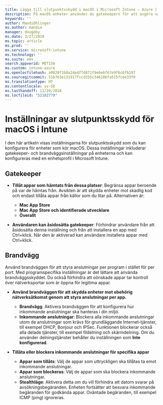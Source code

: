 ```yaml
---
title: Lägga till slutpunktsskydd i macOS i Microsoft Intune – Azure | Microsoft Docs
description: På macOS-enheter använder du gatekeepern för att avgöra var appar kan installeras, inklusive Mac App Store. Genom att aktivera eller konfigurera en brandvägg kan man också tillåta eller blockera specifika appar, använda Stealthläge och även blockera vissa typer av inkommande anslutningar med Microsoft Intune.
keywords: ''
author: MandiOhlinger
ms.author: mandia
manager: dougeby
ms.date: 3/27/2018
ms.topic: article
ms.prod: ''
ms.service: microsoft-intune
ms.technology: ''
ms.suite: ems
search.appverid: MET150
ms.custom: intune-azure
ms.openlocfilehash: a9828f1b8a24e4f7d871f9e6e6f67e9f6c6fb197
ms.sourcegitcommit: 51b763e131917fccd255c346286fa515fcee33f0
ms.translationtype: HT
ms.contentlocale: sv-SE
ms.lasthandoff: 11/20/2018
ms.locfileid: "52182779"
---
```

# <a name="macos-endpoint-protection-settings-in-intune"></a>Inställningar av slutpunktsskydd för macOS i Intune

I den här artikeln visas inställningarna för slutpunktsskydd som du kan konfigurera för enheter som kör macOS. Dessa inställningar inkluderar gatekeeper- och brandväggsinställningar på enheterna och kan konfigureras med en enhetsprofil i Microsoft Intune.

## <a name="gatekeeper"></a>Gatekeeper

- **Tillåt appar som hämtats från dessa platser**: Begränsa appar beroende på var de hämtas från. Avsikten är att skydda enheter mot skadlig kod och endast tillåta appar från källor som du litar på. Alternativen är: 
  - **Mac App Store**
  - **Mac App Store och identifierade utvecklare**
  - **Överallt**

- **Användaren kan åsidosätta gatekeeper**: Förhindrar användare från att åsidosätta denna inställning och från att installera en app med Ctrl+klick. När den är aktiverad kan användare installera appar med Ctrl+klick.

## <a name="firewall"></a>Brandvägg

Använd brandväggen för att styra anslutningar per program i stället för per port. Med programspecifika inställningar är det lättare att använda brandväggsskyddet. Du också förhindra att oönskade appar tar kontroll över nätverksportar som är öppna för legitima appar.

- **Använd brandväggen för att skydda enheter mot obehörig nätverksåtkomst genom att styra anslutningar per app.**
  - **Brandvägg**: Aktivera brandväggen för att konfigurera hur inkommande anslutningar ska hanteras i din miljö.
  - **Inkommande anslutningar**: Blockera alla inkommande anslutningar utom de anslutningar som krävs för grundläggande Internet-tjänster, till exempel DHCP, Bonjour och IPSec. Funktionen blockerar också alla delade tjänster, till exempel fildelning och skärmdelning. Om du använder delningstjänster behåller du inställningen som **Inte konfigurerad**.

- **Tillåta eller blockera inkommande anslutningar för specifika appar**
  - **Appar som tillåts**: Välj de appar som uttryckligen ska tillåtas ta emot inkommande anslutningar.
  - **Appar som blockeras**: Välj de appar som ska blockera inkommande anslutningar.
  - **Stealthläge**: Aktivera detta om du vill förhindra att datorn svarar på avsökningsbegäranden. Enheten fortsätter att besvara inkommande begäranden för godkända appar. Oväntade begäranden, till exempel ICMP (ping) ignoreras.
